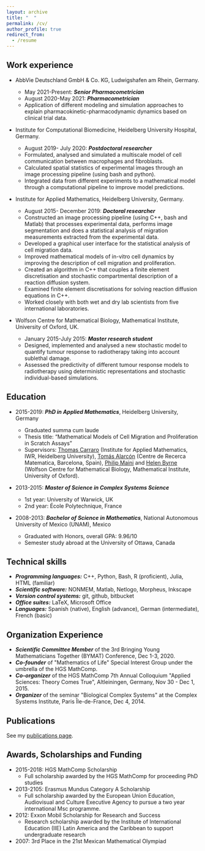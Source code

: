 ```yaml
---
layout: archive
title: "  "
permalink: /cv/
author_profile: true
redirect_from:
  - /resume
---
```


## Work experience

* AbbVie Deutschland GmbH & Co. KG, Ludwigshafen am Rhein, Germany.
	* May 2021-Present: ***Senior Pharmacometrician***
	* August 2020-May 2021: ***Pharmacometrician***
	* Application of different modeling and simulation approaches to explain pharmacokinetic-pharmacodynamic dynamics based on clinical trial data.

*  Institute for Computational Biomedicine, Heidelberg University Hospital, Germany.
	* August 2019- July 2020: ***Postdoctoral researcher***
	* Formulated, analysed and simulated a multiscale model of cell communication between macrophages and fibroblasts.
	* Calculated spatial statistics of experimental images through an image processing pipeline (using bash and python).
	* Integrated data from different experiments to a mathematical model through a computational pipeline to improve model predictions.

* Institute for Applied Mathematics, Heidelberg University, Germany.
	* August 2015- December 2019: ***Doctoral researcher***
	* Constructed an image processing pipeline (using C++, bash and Matlab) that processes experimental data, performs image segmentation and does a statistical analysis of migration measurements extracted from the experimental data.
	* Developed a graphical user interface for the statistical analysis of cell migration data.
	* Improved mathematical models of in-vitro cell dynamics by improving the description of cell migration and proliferation.
	* Created an algorithm  in C++ that couples a finite element discretisation and stochastic compartmental description of a reaction diffusion system.
	* Examined finite element discretisations for solving reaction diffusion equations in C++.
	* Worked closely with both wet and dry lab scientists from five international laboratories.

* Wolfson Centre for Mathematical Biology, Mathematical Institute, University of Oxford, UK.
	* January 2015-July 2015: ***Master research student***  
	* Designed, implemented and analysed a new stochastic model to quantify tumour response to radiotherapy taking into account sublethal damage.
	* Assessed the predictivity of different tumour response models to radiotherapy using deterministic representations and stochastic individual-based simulations.

## Education

* 2015-2019: ***PhD in Applied Mathematics***, Heidelberg University, Germany
	* Graduated summa cum laude
	* Thesis title:  “Mathematical Models of Cell Migration and Proliferation in Scratch Assays”
	* Supervisors: [Thomas Carraro](https://numerik.iwr.uni-heidelberg.de/~carraro/?page_id=119) (Institute for Applied Mathematics, IWR, Heidelberg University), [Tomás Alarcón](https://sites.google.com/site/tomasalarc/home) (Centre de Recerca Matematica, Barcelona, Spain), [Philip Maini](https://people.maths.ox.ac.uk/maini/) and [Helen Byrne](https://www.maths.ox.ac.uk/people/helen.byrne) (Wolfson Centre for Mathematical Biology, Mathematical Institute, University of Oxford).

* 2013-2015: ***Master of Science in Complex Systems Science***
	* 1st year: University of Warwick, UK
	* 2nd year: École Polytechnique, France

* 2008-2013: ***Bachelor of Science in Mathematics***, National Autonomous University of Mexico (UNAM), Mexico
	* Graduated with Honors, overall GPA: 9.96/10
	* Semester study abroad at the University of Ottawa, Canada

## Technical skills

* ***Programming languages:*** C++, Python, Bash, R (proficient), Julia, HTML (familiar)
* ***Scientific software:*** NONMEM, Matlab, Netlogo, Morpheus, Inkscape
* ***Version control systems:***  git, github, bitbucket
* ***Office suites:*** LaTeX, Microsoft Office
* ***Languages:*** Spanish (native), English (advance), German (intermediate), French (basic)

## Organization Experience

* ***Scientific Committee Member*** of the 3rd Bringing Young Mathematicians Together (BYMAT) Conference, Dec 1-3, 2020.
* ***Co-founder*** of "Mathematics of Life" Special Interest Group under the umbrella of the HGS MathComp.
* ***Co-organizer*** of the HGS MathComp 7th Annual Colloquium "Applied Sciences: Theory Comes True", Altleiningen, Germany,  Nov 30 - Dec 1, 2015.
* ***Organizer*** of the seminar "Biological Complex Systems" at the Complex Systems Institute, Paris Île-de-France, Dec 4, 2014.

## Publications

See my [publications page](https://victoriapb.github.io//publications/).

## Awards, Scholarships and Funding

* 2015-2018: HGS MathComp Scholarship
	* Full scholarship awarded by the HGS MathComp for proceeding PhD studies
* 2013-2105: Erasmus Mundus Category A Scholarship
	* Full scholarship awarded by the  European Union Education, Audiovisual and Culture Executive Agency to pursue a two year international Msc programme.
* 2012: Exxon Mobil Scholarship for Research and Success
	* Research scholarship awarded by the Institute of International Education (IIE) Latin America and the Caribbean to support undergraduate research
* 2007: 3rd Place in the 21st Mexican Mathematical Olympiad
